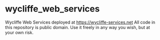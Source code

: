 wycliffe_web_services
=====================

Wycliffe Web Services deployed at https://wycliffe-services.net
All code in this repository is public domain.  Use it freely in any way you wish, but at your own risk.